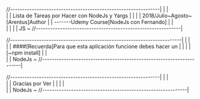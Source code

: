 //--------------------------------------------------------------|
|  |     															
|  |		Lista de Tareas por Hacer con NodeJs y Yargs
|  |
|  |		2018/Julio~Agosto~[Arentus]Author
|  |	    -------Udemy Course[NodeJs con Fernando]
|  |			 
|  |
|  |                                                        JS
~ //------------------------------------------------------------|

//-----------------------------------------------------------------------|
|  |     	
|  |       ####[Recuerda]Para que esta aplicación funcione debes hacer un
|  |
|  |		[~npm install] 
|  |	    
|  |                                                    NodeJs
~ //---------------------------------------------------------------------|

//--------------------------------------------------------------|
|  |     	
|  |	Gracias por Ver
|  |
|  |		
|  |                                                    NodeJs
~ //------------------------------------------------------------|

